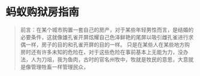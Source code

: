 # 蚂蚁购狱房指南

> 前言：在某个城市购置一套自己的房产，对于某些年轻男性而言，是结婚的必要条件，这就像雄孔雀开屏炫耀自己色泽鲜艳的尾屏以吸引雌孔雀进行求偶一样，房子的目的和孔雀开屏的目的一样。
> 只是在某些人在某些地方购房时还有许多未知的危险在，对于这些危险在事前基本上无能为力，没办法，人为刀俎，我为鱼肉，古时的官名州牧中，牧就是牧民的意思，大意就是像管理牲畜一样管理民众，

<!--stackedit_data:
eyJoaXN0b3J5IjpbLTI5NzgyNjA2NiwtMTMyMzg3MjQzMiwtMj
M2NjczMjQ4LC0yNDUwODEzNTEsLTE1NzY4Njk4MDIsNTkyMTE0
OTI2LC0xMzU2MjYxMzA1LDI2MTQ3MzIzOSwxMTYwMjg5OTkzLD
g1Njg5NDI2OSwyMTM1MDI1MDYzLDE4NTU1NTIwNjBdfQ==
-->